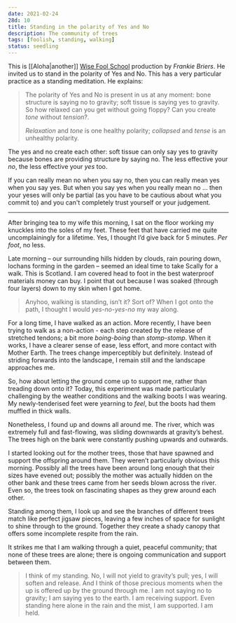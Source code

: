 ```yaml
---
date: 2021-02-24
28d: 10
title: Standing in the polarity of Yes and No
description: The community of trees
tags: [foolish, standing, walking]
status: seedling
---
```


This is [[Aloha|another]] [Wise Fool School](https://www.francisbriers.com/wise-fool-school) production by _Frankie Briers_. He invited us to stand in the polarity of Yes and No. This has a very particular practice as a standing meditation. He explains:

> The polarity of Yes and No is present in us at any moment: bone structure is saying no to gravity; soft tissue is saying yes to gravity. So how relaxed can you get without going floppy? Can you create _tone_ without _tension_?.
>
> _Relaxation_ and _tone_ is one healthy polarity; _collapsed_ and _tense_ is an unhealthy polarity.

The yes and no create each other: soft tissue can only say yes to gravity because bones are providing structure by saying no. The less effective your _no_, the less effective your _yes_ too.

If you can really mean no when you say no, then you can really mean yes when you say yes. But when you say yes when you really mean no ... then your yeses will only be partial (as you have to be cautious about what you commit to) and you can't completely trust yourself or your judgement.

---

After bringing tea to my wife this morning, I sat on the floor working my knuckles into the soles of my feet. These feet that have carried me quite uncomplainingly for a lifetime. Yes, I thought I’d give back for 5 minutes. _Per foot_, no less.

Late morning – our surrounding hills hidden by clouds, rain pouring down, lochans forming in the garden – seemed an ideal time to take Scally for a walk. This is Scotland. I am covered head to foot in the best waterproof materials money can buy. I point that out because I was soaked (through four layers) down to my skin when I got home.

> Anyhoo, walking is standing, isn’t it? Sort of? When I got onto the path, I thought I would _yes-no-yes-no_ my way along.

For a long time, I have walked as an action. More recently, I have been trying to walk as a non-action - each step created by the release of stretched tendons; a bit more *boing-boing* than *stomp-stomp*. When it works, I have a clearer sense of ease, less effort, and more contact with Mother Earth. The trees change imperceptibly but definitely. Instead of striding forwards into the landscape, I remain still and the landscape approaches me.

So, how about letting the ground come up to support me, rather than treading down onto it? Today, this experiment was made particularly challenging by the weather conditions and the walking boots I was wearing. My newly-tenderised feet were yearning to _feel_, but the boots had them muffled in thick walls.

Nonetheless, I found up and downs all around me. The river, which was extremely full and fast-flowing, was sliding downwards at gravity’s behest. The trees high on the bank were constantly pushing upwards and outwards.

I started looking out for the mother trees, those that have spawned and support the offspring around them. They weren’t particularly obvious this morning. Possibly all the trees have been around long enough that their sizes have evened out; possibly the mother was actually hidden on the other bank and these trees came from her seeds blown across the river. Even so, the trees took on fascinating shapes as they grew around each other.

Standing among them, I look up and see the branches of different trees match like perfect jigsaw pieces, leaving a few inches of space for sunlight to shine through to the ground. Together they create a shady canopy that offers some incomplete respite from the rain.

It strikes me that I am walking through a quiet, peaceful community; that none of these trees are alone; there is ongoing communication and support between them.

> I think of my standing. No, I will not yield to gravity’s pull; yes, I will soften and release. And I think of those precious moments when the up is offered up by the ground through me. I am not saying no to gravity; I am saying yes to the earth. I am receiving support. Even standing here alone in the rain and the mist, I am supported. I am held.
